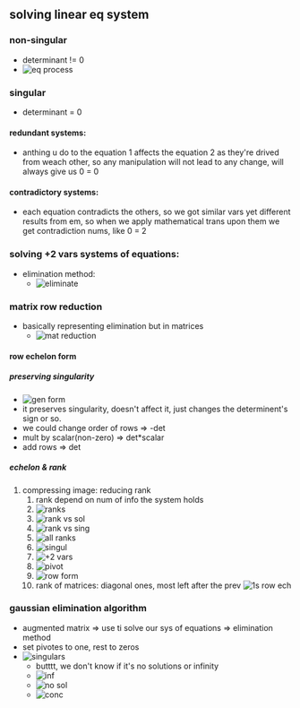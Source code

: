 ## solving linear eq system

### non-singular
- determinant != 0 
- ![eq process](./img/image.png)

### singular
- determinant = 0
#### redundant systems: 

- anthing u do to the equation 1 affects the equation 2 as they're drived from weach other, so any manipulation will not lead to any change, will always give us 0 = 0 
  
#### contradictory systems: 
- each equation contradicts the others, so we got similar vars yet different results from em, so when we apply mathematical trans upon them we get contradiction nums, like 0 = 2

### solving +2 vars systems of equations:
- elimination method:
  - ![eliminate](./img/image-1.png)


### matrix row reduction
- basically representing elimination but in matrices
  - ![mat reduction](./img/image-2.png)

#### row echelon form
##### preserving singularity
  - ![gen form](./img/image-3.png)
  - it preserves singularity, doesn't affect it, just changes the determinent's sign or so.
  - we could change order of rows => -det
  - mult by scalar(non-zero) => det*scalar
  - add rows => det

##### echelon & rank
1. compressing image: reducing rank
   1. rank depend on num of info the system holds
   2. ![ranks](./img/image-4.png)
   3. ![rank vs sol](./img/image-5.png)
   4. ![rank vs sing](./img/image-6.png)
   5. ![all ranks](./img/image-7.png)
   6. ![singul](./img/image-8.png)
   7. ![+2 vars](./img/image-9.png)
   8. ![pivot](./img/image-10.png)
   9. ![row form](./img/image-11.png)
   10. rank of matrices: diagonal ones, most left after the prev ![1s row ech](./img/image-12.png)
   

### gaussian elimination algorithm
- augmented matrix => use ti solve our sys of equations => elimination method
- set pivotes to one, rest to zeros
- ![singulars](./img/image-13.png)
  - butttt, we don't know if it's no solutions or infinity
  - ![inf](./img/image-14.png)
  - ![no sol](./img/image-15.png)
  - ![conc](./img/image-16.png)
  


  







